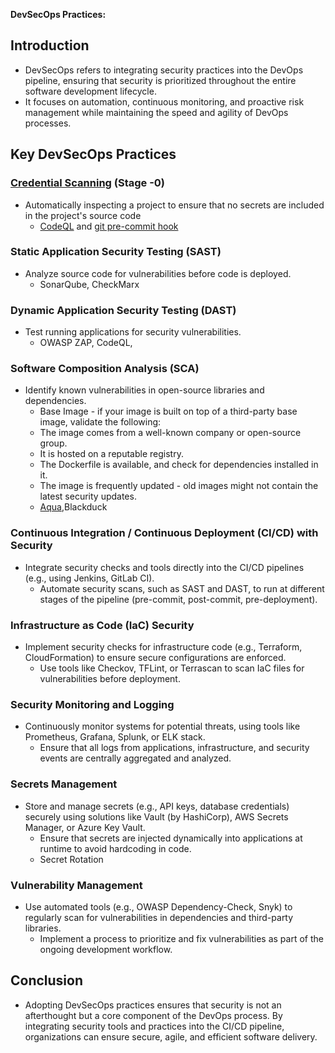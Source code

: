 **DevSecOps Practices:**

## Introduction

- DevSecOps refers to integrating security practices into the DevOps pipeline, ensuring that security is prioritized throughout the entire software development lifecycle.
- It focuses on automation, continuous monitoring, and proactive risk management while maintaining the speed and agility of DevOps processes.

## Key DevSecOps Practices

### [Credential Scanning](https://microsoft.github.io/code-with-engineering-playbook/CI-CD/dev-sec-ops/secrets-management/credential_scanning/)  (Stage -0)

- Automatically inspecting a project to ensure that no secrets are included in the project's source code
   - [CodeQL](https://securitylab.github.com/tools/codeql) and [git pre-commit hook](https://pre-commit.com/)

### Static Application Security Testing (SAST)

- Analyze source code for vulnerabilities before code is deployed.
   - SonarQube, CheckMarx

### Dynamic Application Security Testing (DAST)

- Test running applications for security vulnerabilities.
   - OWASP ZAP, CodeQL,

### Software Composition Analysis (SCA)

- Identify known vulnerabilities in open-source libraries and dependencies.
   - Base Image - if your image is built on top of a third-party base image, validate the following:
   - The image comes from a well-known company or open-source group.
   - It is hosted on a reputable registry.
   - The Dockerfile is available, and check for dependencies installed in it.
   - The image is frequently updated - old images might not contain the latest security updates.
   - [Aqua](https://www.aquasec.com/solutions/azure-container-security/),Blackduck

### Continuous Integration / Continuous Deployment (CI/CD) with Security

- Integrate security checks and tools directly into the CI/CD pipelines (e.g., using Jenkins, GitLab CI).
   - Automate security scans, such as SAST and DAST, to run at different stages of the pipeline (pre-commit, post-commit, 
     pre-deployment).

### Infrastructure as Code (IaC) Security

- Implement security checks for infrastructure code (e.g., Terraform, CloudFormation) to ensure secure configurations are enforced.
  - Use tools like Checkov, TFLint, or Terrascan to scan IaC files for vulnerabilities before deployment.

### Security Monitoring and Logging

- Continuously monitor systems for potential threats, using tools like Prometheus, Grafana, Splunk, or ELK stack.
  - Ensure that all logs from applications, infrastructure, and security events are centrally aggregated and analyzed.

### Secrets Management

- Store and manage secrets (e.g., API keys, database credentials) securely using solutions like Vault (by HashiCorp), AWS Secrets Manager, or Azure Key Vault.
   - Ensure that secrets are injected dynamically into applications at runtime to avoid hardcoding in code.
   - Secret Rotation

### Vulnerability Management

- Use automated tools (e.g., OWASP Dependency-Check, Snyk) to regularly scan for vulnerabilities in dependencies and third-party libraries.
   - Implement a process to prioritize and fix vulnerabilities as part of the ongoing development workflow.

## Conclusion

- Adopting DevSecOps practices ensures that security is not an afterthought but a core component of the DevOps process. By integrating security tools and practices into the CI/CD pipeline, organizations can ensure secure, agile, and efficient software delivery.
